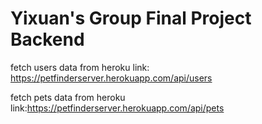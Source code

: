 # Yixuan's Group Final Project Backend

fetch users data from heroku link: https://petfinderserver.herokuapp.com/api/users 

fetch pets data from heroku link:https://petfinderserver.herokuapp.com/api/pets
